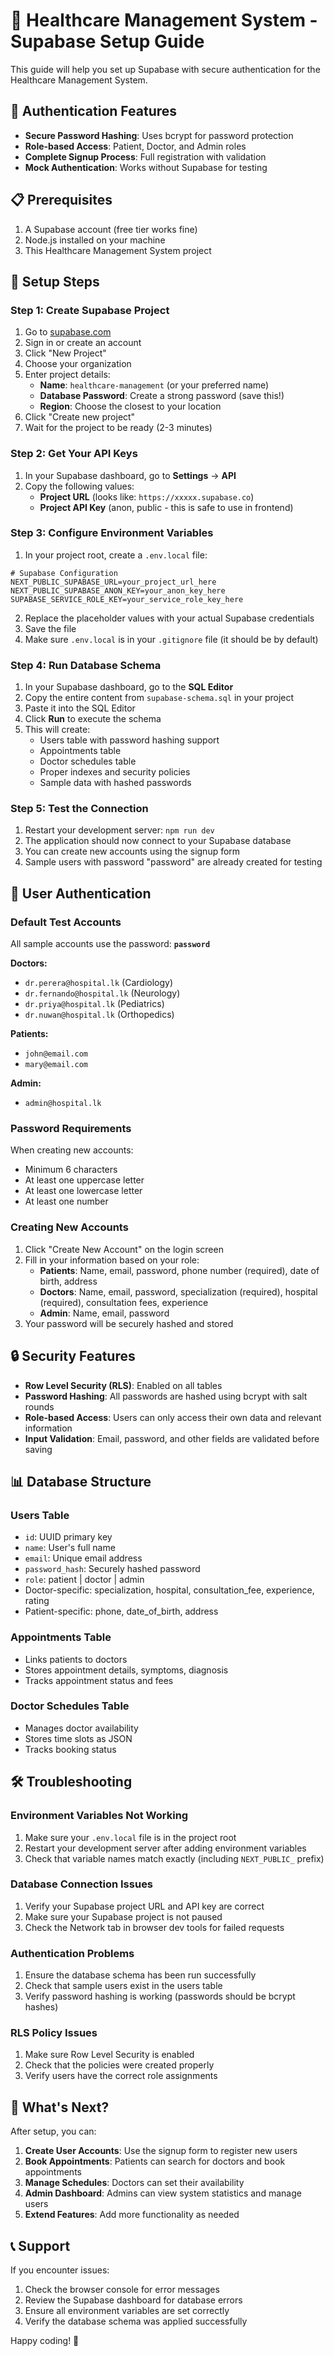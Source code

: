 # 🏥 Healthcare Management System - Supabase Setup Guide

This guide will help you set up Supabase with secure authentication for the Healthcare Management System.

## 🔐 Authentication Features

- **Secure Password Hashing**: Uses bcrypt for password protection
- **Role-based Access**: Patient, Doctor, and Admin roles  
- **Complete Signup Process**: Full registration with validation
- **Mock Authentication**: Works without Supabase for testing

## 📋 Prerequisites

1. A Supabase account (free tier works fine)
2. Node.js installed on your machine
3. This Healthcare Management System project

## 🚀 Setup Steps

### Step 1: Create Supabase Project

1. Go to [supabase.com](https://supabase.com)
2. Sign in or create an account
3. Click "New Project"
4. Choose your organization
5. Enter project details:
   - **Name**: `healthcare-management` (or your preferred name)
   - **Database Password**: Create a strong password (save this!)
   - **Region**: Choose the closest to your location
6. Click "Create new project"
7. Wait for the project to be ready (2-3 minutes)

### Step 2: Get Your API Keys

1. In your Supabase dashboard, go to **Settings** → **API**
2. Copy the following values:
   - **Project URL** (looks like: `https://xxxxx.supabase.co`)
   - **Project API Key** (anon, public - this is safe to use in frontend)

### Step 3: Configure Environment Variables

1. In your project root, create a `.env.local` file:

```env
# Supabase Configuration
NEXT_PUBLIC_SUPABASE_URL=your_project_url_here
NEXT_PUBLIC_SUPABASE_ANON_KEY=your_anon_key_here
SUPABASE_SERVICE_ROLE_KEY=your_service_role_key_here
```

2. Replace the placeholder values with your actual Supabase credentials
3. Save the file
4. Make sure `.env.local` is in your `.gitignore` file (it should be by default)

### Step 4: Run Database Schema

1. In your Supabase dashboard, go to the **SQL Editor**
2. Copy the entire content from `supabase-schema.sql` in your project
3. Paste it into the SQL Editor
4. Click **Run** to execute the schema
5. This will create:
   - Users table with password hashing support
   - Appointments table
   - Doctor schedules table
   - Proper indexes and security policies
   - Sample data with hashed passwords

### Step 5: Test the Connection

1. Restart your development server: `npm run dev`
2. The application should now connect to your Supabase database
3. You can create new accounts using the signup form
4. Sample users with password "password" are already created for testing

## 🔑 User Authentication

### Default Test Accounts
All sample accounts use the password: **`password`**

**Doctors:**
- `dr.perera@hospital.lk` (Cardiology)
- `dr.fernando@hospital.lk` (Neurology)  
- `dr.priya@hospital.lk` (Pediatrics)
- `dr.nuwan@hospital.lk` (Orthopedics)

**Patients:**
- `john@email.com`
- `mary@email.com`

**Admin:**
- `admin@hospital.lk`

### Password Requirements
When creating new accounts:
- Minimum 6 characters
- At least one uppercase letter
- At least one lowercase letter  
- At least one number

### Creating New Accounts
1. Click "Create New Account" on the login screen
2. Fill in your information based on your role:
   - **Patients**: Name, email, password, phone number (required), date of birth, address
   - **Doctors**: Name, email, password, specialization (required), hospital (required), consultation fees, experience
   - **Admin**: Name, email, password
3. Your password will be securely hashed and stored

## 🔒 Security Features

- **Row Level Security (RLS)**: Enabled on all tables
- **Password Hashing**: All passwords are hashed using bcrypt with salt rounds
- **Role-based Access**: Users can only access their own data and relevant information
- **Input Validation**: Email, password, and other fields are validated before saving

## 📊 Database Structure

### Users Table
- `id`: UUID primary key
- `name`: User's full name
- `email`: Unique email address  
- `password_hash`: Securely hashed password
- `role`: patient | doctor | admin
- Doctor-specific: specialization, hospital, consultation_fee, experience, rating
- Patient-specific: phone, date_of_birth, address

### Appointments Table
- Links patients to doctors
- Stores appointment details, symptoms, diagnosis
- Tracks appointment status and fees

### Doctor Schedules Table  
- Manages doctor availability
- Stores time slots as JSON
- Tracks booking status

## 🛠️ Troubleshooting

### Environment Variables Not Working
1. Make sure your `.env.local` file is in the project root
2. Restart your development server after adding environment variables
3. Check that variable names match exactly (including `NEXT_PUBLIC_` prefix)

### Database Connection Issues
1. Verify your Supabase project URL and API key are correct
2. Make sure your Supabase project is not paused
3. Check the Network tab in browser dev tools for failed requests

### Authentication Problems
1. Ensure the database schema has been run successfully
2. Check that sample users exist in the users table
3. Verify password hashing is working (passwords should be bcrypt hashes)

### RLS Policy Issues
1. Make sure Row Level Security is enabled
2. Check that the policies were created properly
3. Verify users have the correct role assignments

## 🎯 What's Next?

After setup, you can:
1. **Create User Accounts**: Use the signup form to register new users
2. **Book Appointments**: Patients can search for doctors and book appointments  
3. **Manage Schedules**: Doctors can set their availability
4. **Admin Dashboard**: Admins can view system statistics and manage users
5. **Extend Features**: Add more functionality as needed

## 📞 Support

If you encounter issues:
1. Check the browser console for error messages
2. Review the Supabase dashboard for database errors
3. Ensure all environment variables are set correctly
4. Verify the database schema was applied successfully

Happy coding! 🎉